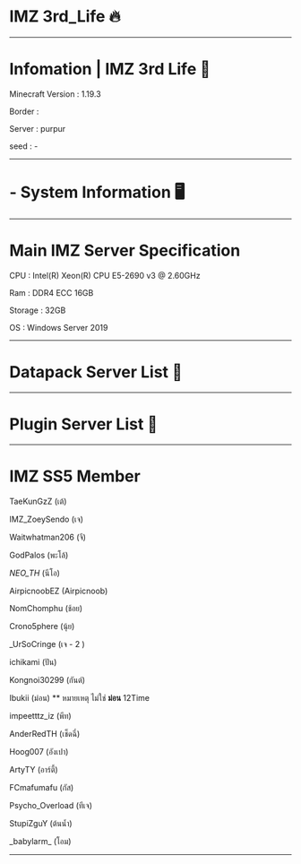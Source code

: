 # IMZ 3rd_Life 🔥
________________________________________________________________________________
# Infomation | IMZ 3rd Life 📡

Minecraft Version : 1.19.3

Border :  

Server : purpur

seed : -
________________________________________________________________________________
# - System Information 🖥️
________________________________________________________________________________
# Main IMZ Server Specification
CPU : Intel(R) Xeon(R) CPU E5-2690 v3 @ 2.60GHz

Ram : DDR4 ECC 16GB

Storage : 32GB

OS : Windows Server 2019
________________________________________________________________________________
# Datapack Server List 📃

________________________________________________________________________________
# Plugin Server List 📃

________________________________________________________________________________
# IMZ SS5 Member
TaeKunGzZ (เต้)

IMZ_ZoeySendo (เจ)

Waitwhatman206 (จี)

GodPalos (พะโล้)

_NEO_TH_ (นีโอ)

AirpicnoobEZ (Airpicnoob)

NomChomphu (ช้อย)

Crono5phere (นุ้ย)

_UrSoCringe (เจ - 2 )

ichikami (ปัน)

Kongnoi30299 (กันต์)

Ibukii (ม่อน) ** หมายเหตุ ไม่ใช่ **ม่อน** 12Time

impeetttz_iz (พีท)

AnderRedTH (เช็ดฉี่)

Hoog007 (อังเปา)

ArtyTY (อาร์ตี้)

FCmafumafu (กัส)

Psycho_Overload (ทีเจ)

StupiZguY (ต้นนํ้า)

_babylarm\_ (โอม)
________________________________________________________________________________

